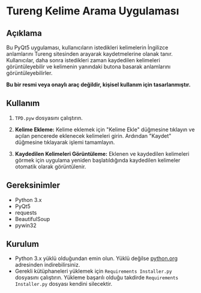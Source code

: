 # Tureng Kelime Arama Uygulaması

## Açıklama

Bu PyQt5 uygulaması, kullanıcıların istedikleri kelimelerin İngilizce anlamlarını Tureng sitesinden arayarak kaydetmelerine olanak tanır. Kullanıcılar, daha sonra istedikleri zaman kaydedilen kelimeleri görüntüleyebilir ve kelimenin yanındaki butona basarak anlamlarını görüntüleyebilirler.

**Bu bir resmi veya onaylı araç değildir, kişisel kullanım için tasarlanmıştır.**

## Kullanım

1. `TPD.pyw` dosyasını çalıştırın. 

2. **Kelime Ekleme:** Kelime eklemek için "Kelime Ekle" düğmesine tıklayın ve açılan pencerede eklenecek kelimeleri girin. Ardından "Kaydet" düğmesine tıklayarak işlemi tamamlayın.

3. **Kaydedilen Kelimeleri Görüntüleme:** Eklenen ve kaydedilen kelimeleri görmek için uygulama yeniden başlatıldığında kaydedilen kelimeler otomatik olarak görüntülenir.

## Gereksinimler

- Python 3.x 
- PyQt5
- requests
- BeautifulSoup
- pywin32

## Kurulum
* Python 3.x yüklü olduğundan emin olun. Yüklü değilse  [python.org](https://www.python.org/downloads/) adresinden indirebilirsiniz.
* Gerekli kütüphaneleri yüklemek için `Requirements Installer.py` dosyasını çalıştırın. Yükleme başarılı olduğu takdirde `Requirements Installer.py` dosyası kendini silecektir.





